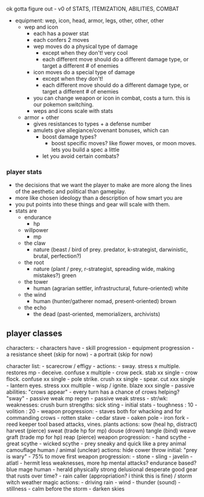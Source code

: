 ok gotta figure out - v0 of STATS, ITEMIZATION, ABILITIES, COMBAT

- equipment: wep, icon, head, armor, legs, other, other, other
	- wep and icon
		- each has a power stat
		- each confers 2 moves
		- wep moves do a physical type of damage
			- except when they don't! very cool
			- each different move should do a different damage type, or target a different # of enemies
		- icon moves do a special type of damage
			- except when they don't!
			- each different move should do a different damage type, or target a different # of enemies
		- you can change weapon or icon in combat, costs a turn. this is our pokemon switching.
		- weps and icons scale with stats
	- armor + other
		- gives resistances to types + a defense number
		- amulets give allegiance/covenant bonuses, which can 
			- boost damage types?
				- boost specific moves? like flower moves, or moon moves. lets you build a spec a little
			- let you avoid certain combats?

### player stats
- the decisions that we want the player to make are more along the lines of the aesthetic and political than gameplay. 
- more like chosen ideology than a description of how smart you are
- you put points into these things and gear will scale with them.
- stats are
	- endurance 
		- hp
	- willpower 
		- mp
	- the claw
		- nature (beast / bird of prey. predator, k-strategist, darwinistic, brutal, perfection?)
	- the root
		- nature (plant / prey, r-strategist, spreading wide, making mistakes?) green
	- the tower
		- human (agrarian settler, infrastructural, future-oriented) white
	- the wind
		- human (hunter/gatherer nomad, present-oriented) brown
	- the echo
		- the dead (past-oriented, memorializers, archivists)

## player classes
characters:
	- characters have
		- skill progression
		- equipment progression
		- a resistance sheet (skip for now)
		- a portrait (skip for now)

character list:
	- scarecrow / effigy
		- actions:
			- sway. stress x multiple. restores mp
			- deceive. confuse x multiple
			- crow peck. stab xx single
			- crow flock. confuse xx single 
			- pole strike. crush xx single
			- spear. cut xxx single
			- lantern eyes. stress xxx multiple
			- wisp / ignite. blaze xxx single
		- passive abilities:
			"crows appear"
				- every turn has a chance of crows helping?
			"sway"
				- passive weak mp regen
				- passive weak stress
		- str/wk:
			weaknesses:
				crush
				burn
			strengths:
				sick
				sting
		- initial stats
			- toughness : 10
			- volition : 20
		- weapon progression: - staves both for whacking and for commanding crows
			- rotten stake
			- cedar stave
			- oaken pole
			- iron fork
	- reed keeper
		tool based attacks, vines. plants
		actions:
			sow (heal hp, distract)
			harvest (pierce)
			sweat (trade hp for mp)
			douse (drown)
			tangle (bind)
			weave
			graft (trade mp for hp)
			reap (pierce)
		weapon progression:
			- hand scythe
			- great scythe
			- wicked scythe
	- prey
		sneaky and quick like a prey animal
		camouflage
		human / animal (unclear)
		actions:
			hide
			cower
			throw
		initial: "prey is wary" - 75% to move first
		weapon progression:
			- stone
			- sling
			- javelin
			- atlatl
	- hermit
		less weaknesses, more hp
		mental attacks? endurance based?
		blue mage
		human
	- herald
		physically strong
		delusional
		desperate
		good gear that rusts over time?
	- rain caller (appropriation? i think this is fine) / storm witch
		weather magic
		actions:
			- driving rain
			- wind
			- thunder (sound)
			- stillness
			- calm before the storm
			- darken skies
